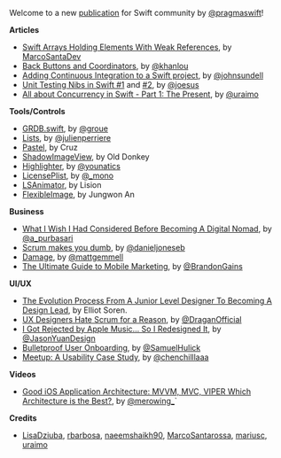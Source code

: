 Welcome to a new [publication](http://pragmaticswift.com/) for Swift community by [@pragmaswift](https://twitter.com/pragmaswift)!

**Articles**

* [Swift Arrays Holding Elements With Weak References](https://marcosantadev.com/swift-arrays-holding-elements-weak-references/), by [MarcoSantaDev](https://twitter.com/MarcoSantaDev)
* [Back Buttons and Coordinators](http://khanlou.com/2017/05/back-buttons-and-coordinators/), by [@khanlou](https://twitter.com/khanlou)
* [Adding Continuous Integration to a Swift project](https://www.swiftbysundell.com/posts/adding-continuous-integration-to-a-swift-project), by [@johnsundell](https://twitter.com/johnsundell)
* [Unit Testing Nibs in Swift #1](https://medium.com/compileswift/how-to-test-a-nib-533d02847d78) and [#2](https://medium.com/@joesusnick/unit-testing-nibs-in-swift-part-2-74225c09fb70), by [@joesus](https://github.com/joesus)
* [All about Concurrency in Swift - Part 1: The Present](https://www.uraimo.com/2017/05/07/all-about-concurrency-in-swift-1-the-present/), by [@uraimo](https://twitter.com/uraimo)


**Tools/Controls**

* [GRDB.swift](https://github.com/groue/GRDB.swift), by [@groue](https://twitter.com/groue)
* [Lists](https://github.com/jperriere/Lists), by [@julienperriere](https://twitter.com/julienperriere)
* [Pastel](https://github.com/cruisediary/Pastel), by Cruz
* [ShadowImageView](https://github.com/olddonkey/ShadowImageView), by Old Donkey
* [Highlighter](https://github.com/younatics/Highlighter), by [@younatics](http://twitter.com/younatics)
* [LicensePlist](https://github.com/mono0926/LicensePlist), by [@_mono](https://twitter.com/_mono)
* [LSAnimator](https://github.com/Lision/LSAnimator), by Lision
* [FlexibleImage](https://github.com/Kawoou/FlexibleImage), by Jungwon An

**Business**

* [What I Wish I Had Considered Before Becoming A Digital Nomad](https://www.fastcompany.com/40402577/what-i-wished-i-considered-before-becoming-a-digital-nomad), by [@a_purbasari](https://twitter.com/a_purbasari)
* [Scrum makes you dumb](https://www.linkedin.com/pulse/scrum-makes-you-dumb-daniel-jones), by [@danieljoneseb](https://twitter.com/danieljoneseb)
* [Damage](http://mattgemmell.com/damage/), by [@mattgemmell](https://twitter.com/mattgemmell)
* [The Ultimate Guide to Mobile Marketing](https://www.referralsaasquatch.com/mobile-marketing/), by [@BrandonGains](https://twitter.com/brandongains)

**UI/UX**

* [The Evolution Process From A Junior Level Designer To Becoming A Design Lead](https://uxdesign.cc/the-evolution-process-from-a-junior-level-designer-to-becoming-a-design-lead-5cde5fe1668c), by Elliot Soren.
* [UX Designers Hate Scrum for a Reason](http://kovacevic.io/ux-designers-hate-scrum-for-a-reason.html), by [@DraganOfficial](https://twitter.com/DraganOfficial)
* [I Got Rejected by Apple Music… So I Redesigned It](https://medium.com/startup-grind/i-got-rejected-by-apple-music-so-i-redesigned-it-b7e2e4dc64bf), by [@JasonYuanDesign](https://twitter.com/JasonYuanDesign)
* [Bulletproof User Onboarding](https://ux.useronboard.com/bulletproof-user-onboarding-f34ee03f655f), by [@SamuelHulick](https://twitter.com/SamuelHulick)
* [Meetup: A Usability Case Study](https://uxdesign.cc/meetup-a-usability-case-study-e909c33f1e3e), by [@chenchilllaaa](https://twitter.com/chenchilllaaa)

**Videos**

* [Good iOS Application Architecture: MVVM, MVC, VIPER Which Architecture is the Best?](https://news.realm.io/news/krzysztof-zablocki-mDevCamp-ios-architecture-mvvm-mvc-viper), by [@merowing_](https://twitter.com/merowing_)`

**Credits**

* [LisaDziuba](https://github.com/LisaDziuba), [rbarbosa](https://github.com/rbarbosa), [naeemshaikh90](https://github.com/naeemshaikh90), [MarcoSantarossa](https://github.com/MarcoSantarossa), [mariusc](https://github.com/mariusc), [uraimo](https://github.com/uraimo)
